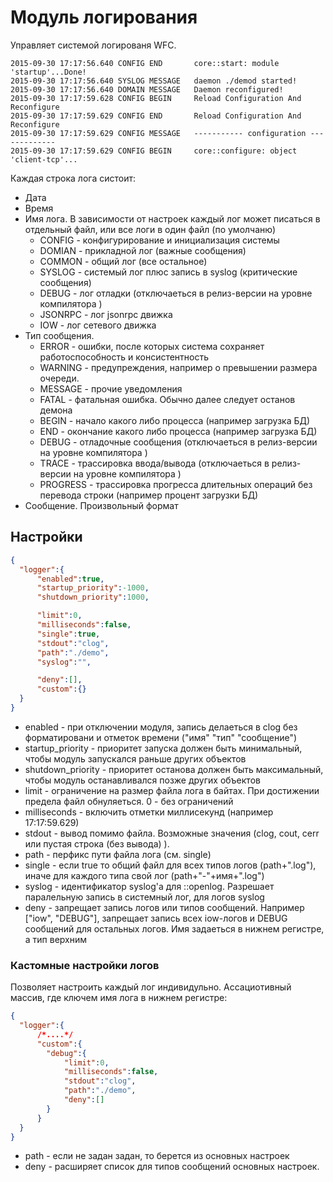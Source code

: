 # Модуль логирования 

Управляет системой логированя WFC. 

```
2015-09-30 17:17:56.640 CONFIG END       core::start: module 'startup'...Done!
2015-09-30 17:17:56.640 SYSLOG MESSAGE   daemon ./demod started!
2015-09-30 17:17:56.640 DOMAIN MESSAGE   Daemon reconfigured!
2015-09-30 17:17:59.628 CONFIG BEGIN     Reload Configuration And Reconfigure
2015-09-30 17:17:59.629 CONFIG END       Reload Configuration And Reconfigure
2015-09-30 17:17:59.629 CONFIG MESSAGE   ----------- configuration -------------
2015-09-30 17:17:59.629 CONFIG BEGIN     core::configure: object 'client-tcp'...
```
Каждая строка лога систоит:

* Дата 
* Время 
* Имя лога. В зависимости от настроек каждый лог может писаться в отдельный файл, или все логи в один файл (по умолчаню)
  * CONFIG - конфигурирование и инициализация системы
  * DOMIAN - прикладной лог (важные сообщения)
  * COMMON - общий лог (все остальное)
  * SYSLOG - системый лог плюс запись в syslog (критические сообщения)
  * DEBUG  - лог отладки (отключаеться в релиз-версии на уровне компилятора )
  * JSONRPC - лог jsonrpc движка
  * IOW     - лог сетевого движка
* Тип сообщения. 
  * ERROR   - ошибки, после которых система сохраняет работоспособность и консистентность 
  * WARNING - предупреждения, например о превышении размера очереди. 
  * MESSAGE - прочие уведомления
  * FATAL   - фатальная ошибка. Обычно далее следует останов демона 
  * BEGIN   - начало какого либо процесса (например загрузка БД)
  * END     - окончание какого либо процесса (например загрузка БД)
  * DEBUG   - отладочные сообщения (отключаеться в релиз-версии на уровне компилятора )
  * TRACE   - трассировка ввода/вывода (отключаеться в релиз-версии на уровне компилятора )
  * PROGRESS - трассировка прогресса длительных операций без перевода строки (например процент загрузки БД)
* Сообщение. Произвольный формат

## Настройки 

```json
{
  "logger":{
      "enabled":true,
      "startup_priority":-1000,
      "shutdown_priority":1000,

      "limit":0,
      "milliseconds":false,
      "single":true,
      "stdout":"clog",
      "path":"./demo",
      "syslog":"",

      "deny":[],
      "custom":{}
  }
}
```

* enabled - при отключении модуля, запись делаеться в clog без форматировани и отметок времени ("имя" "тип" "сообщение")
* startup_priority  - приоритет запуска должен быть минимальный, чтобы модуль запускался раньше других объектов
* shutdown_priority - приоритет останова должен быть максимальный, чтобы модуль останавливался позже других объектов
* limit - ограничение на размер файла лога в байтах. При достижении предела файл обнуляеться. 0 - без ограничений
* milliseconds - включить отметки миллисекунд (например 17:17:59.629)
* stdout - вывод помимо файла. Возможные значения (clog, cout, cerr или пустая строка (без вывода) ).
* path - перфикс пути файла лога (см. single)
* single - если true то общий файл для всех типов логов (path+".log"), иначе для каждого типа свой лог (path+"-"+имя+".log")
* syslog - идентификатор syslog'a для ::openlog. Разрешает паралельную запись в системный лог, для логов syslog 
* deny - запрещает запись логов или типов сообщений. Например ["iow", "DEBUG"], запрещает запись всех iow-логов и DEBUG сообщений для остальных логов. Имя задаеться в нижнем регистре, а тип верхним

### Кастомные настройки логов

Позволяет настроить каждый лог индивидульно. Ассациотивный массив, где ключем имя лога в нижнем регистре:

```json
{
  "logger":{
      /*....*/
      "custom":{
        "debug":{
            "limit":0,
            "milliseconds":false,
            "stdout":"clog",
            "path":"./demo",
            "deny":[]
        }
      }
  }
}
```

* path - если не задан задан, то берется из основных настроек
* deny - расширяет список для типов сообщений основных настроек. 

